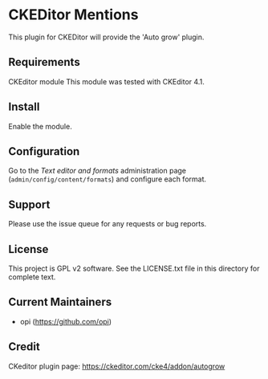 CKEDitor Mentions
=================

This plugin for CKEDitor will provide the 'Auto grow' plugin.

Requirements
------------

CKEditor module
This module was tested with CKEditor 4.1.

Install
-------

Enable the module.

Configuration
-------------

Go to the *Text editor and formats* administration page (`admin/config/content/formats`)
and configure each format.

Support
-------

Please use the issue queue for any requests or bug reports.

License
-------

This project is GPL v2 software. See the LICENSE.txt file in this directory for
complete text.

Current Maintainers
-------------------

 - opi (https://github.com/opi)

Credit
-------

CKeditor plugin page: https://ckeditor.com/cke4/addon/autogrow
